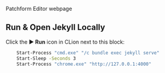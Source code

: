 Patchform Editor webpage

## Run & Open Jekyll Locally

Click the **▶ Run** icon in CLion next to this block:

```bash
    Start-Process "cmd.exe" "/c bundle exec jekyll serve"
    Start-Sleep -Seconds 3
    Start-Process "chrome.exe" "http://127.0.0.1:4000"
```
